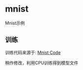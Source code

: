 # mnist

Mnist示例


## 训练

训练代码来源于: [Mnist Code](https://github.com/pytorch/examples/blob/main/mnist/main.py)

稍作修改，利用CPU训练得到模型文件

